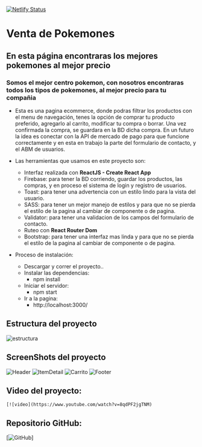 [![Netlify Status](https://api.netlify.com/api/v1/badges/934e6264-c5f7-4042-aeb1-caa2e76ad0d0/deploy-status)](https://app.netlify.com/sites/coderhousereact/deploys)

# Venta de Pokemones

## En esta página encontraras los mejores pokemones al mejor precio

### Somos el mejor centro pokemon, con nosotros encontraras todos los tipos de pokemones, al mejor precio para tu compañia 


* Esta es una pagina ecommerce, donde podras filtrar los productos con el menu de navegación, tenes la opción de comprar tu producto preferido, agregarlo al carrito, modificar tu compra o borrar. Una vez confirmada la compra, se guardara en la BD dicha compra. En un futuro la idea es conectar con la API de mercado de pago para que funcione correctamente y en esta en trabajo la parte del formulario de contacto, y el ABM de usuarios. 

* Las herramientas que usamos en este proyecto son: 
    - Interfaz realizada con **ReactJS - Create React App**
    - Firebase: para tener la BD corriendo, guardar los productos, las compras, y en proceso el sistema de login y registro de usuarios.
    - Toast: para tener una advertencia con un estilo lindo para la vista del usuario.
    - SASS: para tener un mejor manejo de estilos y para que no se pierda el estilo de la pagina al cambiar de componente o de pagina.
    - Validator: para tener una validacion de los campos del formulario de contacto.
    - Ruteo con **React Router Dom**
    - Bootstrap: para tener una interfaz mas linda y para que no se pierda el estilo de la pagina al cambiar de componente o de pagina.


* Proceso de instalación: 
    - Descargar y correr el proyecto..
    - Instalar las dependencias: 
        - npm install
    - Iniciar el servidor:
        - npm start
    - Ir a la pagina:
        - http://localhost:3000/

## Estructura del proyecto
![estructura](https://user-images.githubusercontent.com/78375048/161081144-294c3500-1854-4f18-aea4-a5942d280ffc.png)

## ScreenShots del proyecto

![Header](https://user-images.githubusercontent.com/78375048/161081142-c9a6f639-d3ab-4c47-bb3e-7a2ba0d07da6.png)
![ItemDetail](https://user-images.githubusercontent.com/78375048/161081146-b58c5be0-bb0a-4f1a-a610-e871306971bf.png)
![Carrito](https://user-images.githubusercontent.com/78375048/161081132-e8c381e4-8c13-4e92-81cc-665601e632b7.png)
![Footer](https://user-images.githubusercontent.com/78375048/161081134-ec344eaa-d916-4086-848b-76b186d8a755.png)

## Video del proyecto:
    
    [![video](https://www.youtube.com/watch?v=8qdPF2jgTNM)

## Repositorio GitHub:

[![GitHub](https://github.com/marianovillalonga/CoderHouseReact)]